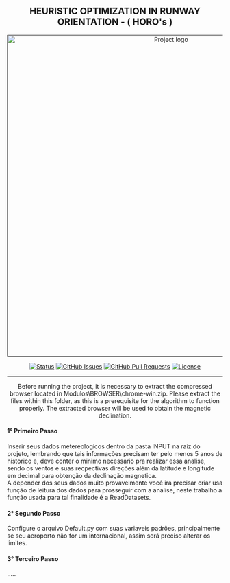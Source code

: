 <h2 align="center">HEURISTIC OPTIMIZATION IN RUNWAY ORIENTATION - ( HORO's )</h2>

<p align="center">
  <a href="" rel="noopener">
 <img width=750px src="Movies/RunwayOrientation.gif" alt="Project logo"></a>
</p>

<div align="center">

[![Status](https://img.shields.io/badge/status-active-success.svg)]()
[![GitHub Issues](https://img.shields.io/github/issues/kylelobo/The-Documentation-Compendium.svg)](https://github.com/kylelobo/The-Documentation-Compendium/issues)
[![GitHub Pull Requests](https://img.shields.io/github/issues-pr/kylelobo/The-Documentation-Compendium.svg)](https://github.com/kylelobo/The-Documentation-Compendium/pulls)
[![License](https://img.shields.io/badge/license-MIT-blue.svg)](/LICENSE)

</div>

---

<p align="center"> 
    Before running the project, it is necessary to extract the compressed browser located in Modulos\BROWSER\chrome-win.zip. Please extract the files within this folder, as this is a prerequisite for the algorithm to function properly. The extracted browser will be used to obtain the magnetic declination.
    <br> 
    <h4>1° Primeiro Passo</h4>
    Inserir seus dados metereologicos dentro da pasta INPUT na raiz do projeto, lembrando que tais informações precisam ter pelo menos 5 anos de historico e, deve conter o minimo necessario pra realizar essa analise, sendo os ventos e suas recpectivas direções além da latitude e longitude em decimal para obtenção da declinação magnetica.
    <br>
    A depender dos seus dados muito provavelmente você ira precisar criar usa função de leitura dos dados para prosseguir com a analise, neste trabalho a função usada para tal finalidade é a ReadDatasets.
    <h4>2° Segundo Passo</h4>
    Configure o arquivo Default.py com suas variaveis padrões, principalmente se seu aeroporto não for um internacional, assim será preciso alterar os limites.
    <h4>3° Terceiro Passo</h4>
    .....
</p>